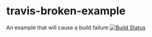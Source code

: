# travis-broken-example

An example that will cause a build failure
[![Build Status](https://travis-ci.org/lulinliao/travis-broken-example.svg?branch=master)](https://travis-ci.org/lulinliao/travis-broken-example)
